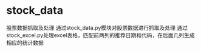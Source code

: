 # stock_data
股票数据抓取及处理
通过stock_data.py模块对股票数据进行抓取及处理
通过stock_excel.py处理excel表格，匹配前两列的推荐日期和代码，在后面几列生成相应的统计数据
